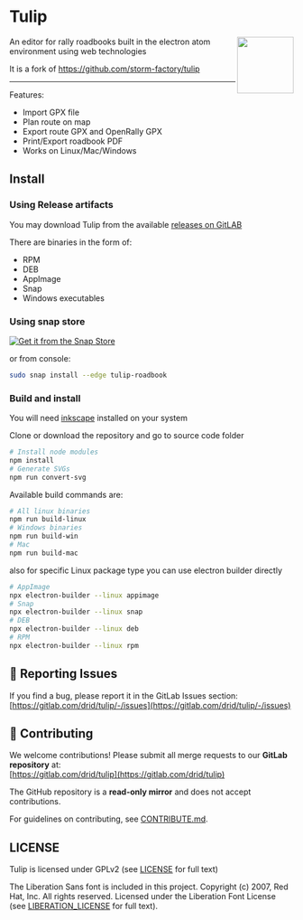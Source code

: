 
#  Tulip
<div align="center">
  <img src="assets/tulip-logo3.png" width="100" height="100" align="right"/>
</div>
An editor for rally roadbooks built in the electron atom environment using web technologies

It is a fork of https://github.com/storm-factory/tulip

****

Features:
* Import GPX file
* Plan route on map
* Export route GPX and OpenRally GPX
* Print/Export roadbook PDF
* Works on Linux/Mac/Windows


## Install
### Using Release artifacts
You may download Tulip from the available [releases on GitLAB](https://gitlab.com/drid/tulip/-/releases)

There are binaries in the form of:
* RPM
* DEB
* AppImage
* Snap
* Windows executables

### Using snap store

[![Get it from the Snap Store](https://snapcraft.io/en/light/install.svg)](https://snapcraft.io/tulip-roadbook)

or from console:
```bash
sudo snap install --edge tulip-roadbook
```

### Build and install
You will need [inkscape](https://inkscape.org/) installed on your system

Clone or download the repository and go to source code folder
```bash
# Install node modules
npm install
# Generate SVGs
npm run convert-svg
```
Available build commands are:
```bash
# All linux binaries
npm run build-linux
# Windows binaries
npm run build-win
# Mac
npm run build-mac
```
also for specific Linux package type you can use electron builder directly
```bash
# AppImage
npx electron-builder --linux appimage
# Snap
npx electron-builder --linux snap
# DEB
npx electron-builder --linux deb
# RPM
npx electron-builder --linux rpm
```
## 🐛 Reporting Issues

If you find a bug, please report it in the GitLab Issues section:  
[https://gitlab.com/drid/tulip/-/issues](https://gitlab.com/drid/tulip/-/issues)
## 🤝 Contributing

We welcome contributions! Please submit all merge requests to our **GitLab repository** at:  
[https://gitlab.com/drid/tulip](https://gitlab.com/drid/tulip)  

The GitHub repository is a **read-only mirror** and does not accept contributions.

For guidelines on contributing, see [CONTRIBUTE.md](CONTRIBUTE.md).

## LICENSE

Tulip is licensed under GPLv2 (see [LICENSE](LICENSE) for full text)

The Liberation Sans font is included in this project.
Copyright (c) 2007, Red Hat, Inc. All rights reserved.
Licensed under the Liberation Font License (see [LIBERATION_LICENSE](LIBERATION_LICENSE) for full text).